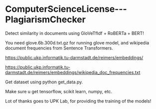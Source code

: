 # ComputerScienceLicense---PlagiarismChecker
Detect similarity in documents using GloVeTfIdf + RoBERTa + BERT!

You need glove.6b.300d.txt.gz for running glove model, and wikipedia document frequencies from Sentence Transformers.

https://public.ukp.informatik.tu-darmstadt.de/reimers/embeddings/

https://public.ukp.informatik.tu-darmstadt.de/reimers/embeddings/wikipedia_doc_frequencies.txt

Get dataset using python get_data.py.

Make sure u get tensorflow, scikit learn, numpy, etc.

Lot of thanks goes to UPK Lab, for providing the training of the models!
